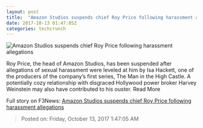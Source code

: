 ```yaml
---
layout: post
title:  "Amazon Studios suspends chief Roy Price following harassment allegations"
date: 2017-10-13 01:47:05Z
categories: techcrunch
---
```


![Amazon Studios suspends chief Roy Price following harassment allegations](https://tctechcrunch2011.files.wordpress.com/2017/10/gettyimages-607685502.jpg)

Roy Price, the head of Amazon Studios, has been suspended after allegations of sexual harassment were leveled at him by Isa Hackett, one of the producers of the company’s first series, The Man in the High Castle. A potentially cozy relationship with disgraced Hollywood power broker Harvey Weinstein may also have contributed to his ouster. Read More


Full story on F3News: [Amazon Studios suspends chief Roy Price following harassment allegations](http://www.f3nws.com/n/tjT3aF)

> Posted on: Friday, October 13, 2017 1:47:05 AM
